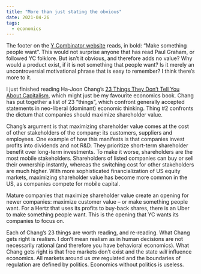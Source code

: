 ```yaml
---
title: "More than just stating the obvious"
date: 2021-04-26
tags:
  - economics
---
```


The footer on the [Y Combinator website](https://www.ycombinator.com) reads, in bold: “Make something people want”. This would not surprise anyone that has read Paul Graham, or followed YC folklore. But isn’t it obvious, and therefore adds no value? Why would a product exist, if it is not something that people want? Is it merely an uncontroversial motivational phrase that is easy to remember? I think there’s more to it.

I just finished reading Ha-Joon Chang’s [23 Things They Don’t Tell You About Capitalism](https://www.goodreads.com/book/show/8913542-23-things-they-don-t-tell-you-about-capitalism), which might just be my favourite economics book. Chang has put together a list of 23 “things”, which confront generally accepted statements in neo-liberal (dominant) economic thinking. Thing #2 confronts the dictum that companies should maximize shareholder value.

Chang’s argument is that maximizing shareholder value comes at the cost of other stakeholders of the company: its customers, suppliers and employees. One example of how this manifests is that companies invest profits into dividends and not R&D. They prioritize short-term shareholder benefit over long-term investments. To make it worse, shareholders are the most mobile stakeholders. Shareholders of listed companies can buy or sell their ownership instantly, whereas the switching cost for other stakeholders are much higher. With more sophisticated financialization of US equity markets, maximizing shareholder value has become more common in the US, as companies compete for mobile capital.

Mature companies that maximize shareholder value create an opening for newer companies: maximize customer value – or make something people want. For a Hertz that uses its profits to buy-back shares, there is an Uber to make something people want. This is the opening that YC wants its companies to focus on.

Each of Chang’s 23 things are worth reading, and re-reading. What Chang gets right is realism. I don’t mean realism as in human decisions are not necessarily rational (and therefore you have behavioral economics). What Chang gets right is that free markets don’t exist and the state _will_ influence economics. All markets around us _are_ regulated and the boundaries of regulation are defined by politics. Economics without politics is useless.


